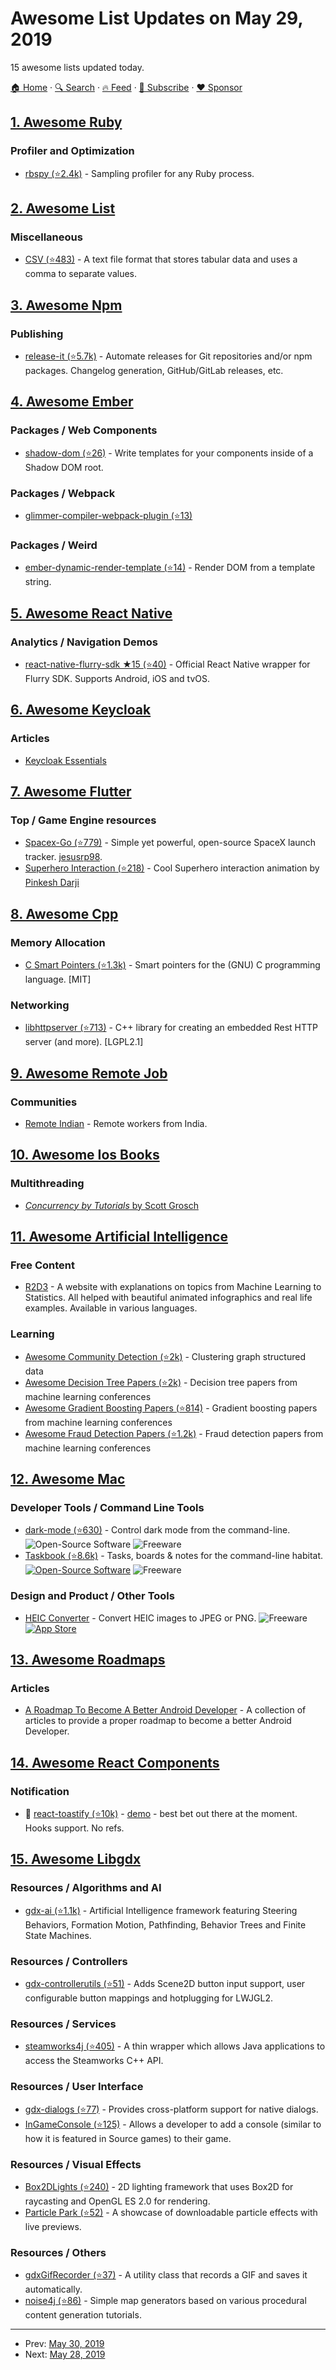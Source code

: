 # Awesome List Updates on May 29, 2019

15 awesome lists updated today.

[🏠 Home](/README.md) · [🔍 Search](https://www.trackawesomelist.com/search/) · [🔥 Feed](https://www.trackawesomelist.com/rss.xml) · [📮 Subscribe](https://trackawesomelist.us17.list-manage.com/subscribe?u=d2f0117aa829c83a63ec63c2f&id=36a103854c) · [❤️  Sponsor](https://github.com/sponsors/theowenyoung)



## [1. Awesome Ruby](/content/markets/awesome-ruby/README.md)

### Profiler and Optimization

*   [rbspy (⭐2.4k)](https://github.com/rbspy/rbspy) - Sampling profiler for any Ruby process.

## [2. Awesome List](/content/sindresorhus/awesome/README.md)

### Miscellaneous

*   [CSV (⭐483)](https://github.com/secretGeek/awesomeCSV#readme) - A text file format that stores tabular data and uses a comma to separate values.

## [3. Awesome Npm](/content/sindresorhus/awesome-npm/README.md)

### Publishing

*   [release-it (⭐5.7k)](https://github.com/webpro/release-it) - Automate releases for Git repositories and/or npm packages. Changelog generation, GitHub/GitLab releases, etc.

## [4. Awesome Ember](/content/ember-community-russia/awesome-ember/README.md)

### Packages / Web Components

*   [shadow-dom (⭐26)](https://github.com/knownasilya/ember-shadow-dom) - Write templates for your components inside of a Shadow DOM root.

### Packages / Webpack

*   [glimmer-compiler-webpack-plugin (⭐13)](https://github.com/tomdale/glimmer-compiler-webpack-plugin)

### Packages / Weird

*   [ember-dynamic-render-template (⭐14)](https://github.com/miguelcobain/ember-dynamic-render-template) - Render DOM from a template string.

## [5. Awesome React Native](/content/jondot/awesome-react-native/README.md)

### Analytics / Navigation Demos

*   [react-native-flurry-sdk ★15 (⭐40)](https://github.com/flurry/react-native-flurry-sdk) - Official React Native wrapper for Flurry SDK. Supports Android, iOS and tvOS.

## [6. Awesome Keycloak](/content/thomasdarimont/awesome-keycloak/README.md)

### Articles

*   [Keycloak Essentials](https://medium.com/keycloak/keycloak-essentials-86254b2f1872)

## [7. Awesome Flutter](/content/Solido/awesome-flutter/README.md)

### Top / Game Engine resources

*   [Spacex-Go (⭐779)](https://github.com/jesusrp98/spacex-go) <!--stargazers:jesusrp98/spacex-go--> - Simple yet powerful, open-source SpaceX launch tracker. [jesusrp98](https://twitter.com/jesusrp98).
*   [Superhero Interaction (⭐218)](https://github.com/pinkeshdarji/SuperHeroInteraction) <!--stargazers:pinkeshdarji/SuperHeroInteraction--> - Cool Superhero interaction animation by [Pinkesh Darji](https://github.com/pinkeshdarji)

## [8. Awesome Cpp](/content/fffaraz/awesome-cpp/README.md)

### Memory Allocation

*   [C Smart Pointers (⭐1.3k)](https://github.com/Snaipe/libcsptr) - Smart pointers for the (GNU) C programming language. \[MIT]

### Networking

*   [libhttpserver (⭐713)](https://github.com/etr/libhttpserver) - C++ library for creating an embedded Rest HTTP server (and more). \[LGPL2.1]

## [9. Awesome Remote Job](/content/lukasz-madon/awesome-remote-job/README.md)

### Communities

*   [Remote Indian](https://remoteindian.com/) - Remote workers from India.

## [10. Awesome Ios Books](/content/bystritskiy/awesome-ios-books/README.md)

### Multithreading

*   [*Concurrency by Tutorials* by Scott Grosch](https://store.raywenderlich.com/products/concurrency-by-tutorials)

## [11. Awesome Artificial Intelligence](/content/owainlewis/awesome-artificial-intelligence/README.md)

### Free Content

*   [R2D3](http://www.r2d3.us/) - A website with explanations on topics from Machine Learning to Statistics. All helped with beautiful animated infographics and real life examples. Available in various languages.

### Learning

*   [Awesome Community Detection (⭐2k)](https://github.com/benedekrozemberczki/awesome-community-detection) - Clustering graph structured data
*   [Awesome Decision Tree Papers (⭐2k)](https://github.com/benedekrozemberczki/awesome-decision-tree-papers) - Decision tree papers from machine learning conferences
*   [Awesome Gradient Boosting Papers (⭐814)](https://github.com/benedekrozemberczki/awesome-gradient-boosting-papers) - Gradient boosting papers from machine learning conferences
*   [Awesome Fraud Detection Papers (⭐1.2k)](https://github.com/benedekrozemberczki/awesome-fraud-detection-papers) - Fraud detection papers from machine learning conferences

## [12. Awesome Mac](/content/jaywcjlove/awesome-mac/README.md)

### Developer Tools / Command Line Tools

*   [dark-mode (⭐630)](https://github.com/sindresorhus/dark-mode) - Control dark mode from the command-line. ![Open-Source Software](https://jaywcjlove.github.io/sb/ico/min-oss.svg "Open Source Software") ![Freeware](https://jaywcjlove.github.io/sb/ico/min-free.svg "Freeware")
*   [Taskbook (⭐8.6k)](https://github.com/klaussinani/taskbook) - Tasks, boards & notes for the command-line habitat. [![Open-Source Software](https://jaywcjlove.github.io/sb/ico/min-oss.svg "Open Source Software")](https://github.com/klaussinani/taskbook) ![Freeware](https://jaywcjlove.github.io/sb/ico/min-free.svg "Freeware")

### Design and Product / Other Tools

*   [HEIC Converter](https://sindresorhus.com/heic-converter) - Convert HEIC images to JPEG or PNG. ![Freeware](https://jaywcjlove.github.io/sb/ico/min-free.svg "Freeware") [![App Store](https://jaywcjlove.github.io/sb/ico/min-app-store.svg "App Store Software")](https://itunes.apple.com/us/app/heic-converter-to-jpeg-or-png/id1294126402)

## [13. Awesome Roadmaps](/content/liuchong/awesome-roadmaps/README.md)

### Articles

*   [A Roadmap To Become A Better Android Developer](https://medium.com/mindorks/a-roadmap-to-become-a-better-android-developer-3038cf7f8c8d) - A collection of articles to provide a proper roadmap to become a better Android Developer.

## [14. Awesome React Components](/content/brillout/awesome-react-components/README.md)

### Notification

*   🚀 [react-toastify (⭐10k)](https://github.com/fkhadra/react-toastify) - [demo](https://fkhadra.github.io/react-toastify/) - best bet out there at the moment. Hooks support. No refs.

## [15. Awesome Libgdx](/content/rafaskb/awesome-libgdx/README.md)

### Resources / Algorithms and AI

*   [gdx-ai (⭐1.1k)](https://github.com/libgdx/gdx-ai) - Artificial Intelligence framework featuring Steering Behaviors, Formation Motion, Pathfinding, Behavior Trees and Finite State Machines.

### Resources / Controllers

*   [gdx-controllerutils (⭐51)](https://github.com/MrStahlfelge/gdx-controllerutils) - Adds Scene2D button input support, user configurable button mappings and hotplugging for LWJGL2.

### Resources / Services

*   [steamworks4j (⭐405)](https://github.com/code-disaster/steamworks4j) - A thin wrapper which allows Java applications to access the Steamworks C++ API.

### Resources / User Interface

*   [gdx-dialogs (⭐77)](https://github.com/TomGrill/gdx-dialogs) - Provides cross-platform support for native dialogs.
*   [InGameConsole (⭐125)](https://github.com/StrongJoshua/libGDX-inGameConsole) - Allows a developer to add a console (similar to how it is featured in Source games) to their game.

### Resources / Visual Effects

*   [Box2DLights (⭐240)](https://github.com/libgdx/box2dlights) - 2D lighting framework that uses Box2D for raycasting and OpenGL ES 2.0 for rendering.
*   [Particle Park (⭐52)](https://github.com/raeleus/Particle-Park) - A showcase of downloadable particle effects with live previews.

### Resources / Others

*   [gdxGifRecorder (⭐37)](https://github.com/Anuken/GDXGifRecorder) - A utility class that records a GIF and saves it automatically.
*   [noise4j (⭐86)](https://github.com/czyzby/noise4j) - Simple map generators based on various procedural content generation tutorials.

---

- Prev: [May 30, 2019](/content/2019/05/30/README.md)
- Next: [May 28, 2019](/content/2019/05/28/README.md)